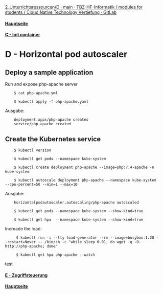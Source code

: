 [2_Unterrichtsressourcen/D · main · TBZ-HF-Informatik / modules for students / Cloud Native Technology Vertiefung · GitLab](https://gitlab.com/ch-tbz-hf/Stud/v-cnt/-/tree/main/2_Unterrichtsressourcen/D)
#### [Hauptseite](/README.md)
#### [C - Init container](/aufgaben/C%20-%20Init%20container.md)
# D - Horizontal pod autoscaler

## Deploy a sample application

Run and expose php-apache server

        $ cat php-apache.yml

        $ kubectl apply -f php-apache.yaml

Ausgabe:

        deployment.apps/php-apache created
        service/php-apache created

## Create the Kubernetes service

        $ kubectl version

        $ kubectl get pods --namespace kube-system

        $ kubectl create deployment php-apache --image=php:7.4-apache -n kube-system

        $ kubectl autoscale deployment php-apache --namespace kube-system --cpu-percent=50 --min=1 --max=10

Ausgabe:

        horizontalpodautoscaler.autoscaling/php-apache autoscaled

        $ kubectl get pods --namespace kube-system --show-kind=true

        $ kubectl get hpa  --namespace kube-system --show-kind=true

Increade the load:

         $ kubectl run -i --tty load-generator --rm --image=busybox:1.28 --restart=Never -- /bin/sh -c "while sleep 0.01; do wget -q -O- http://php-apache; done"

         $ kubectl get hpa php-apache --watch



test
#### [E - Zugriffsteuerung](/aufgaben/E%20-%20Zugriffsteuerung.md)
#### [Hauptseite](/README.md)